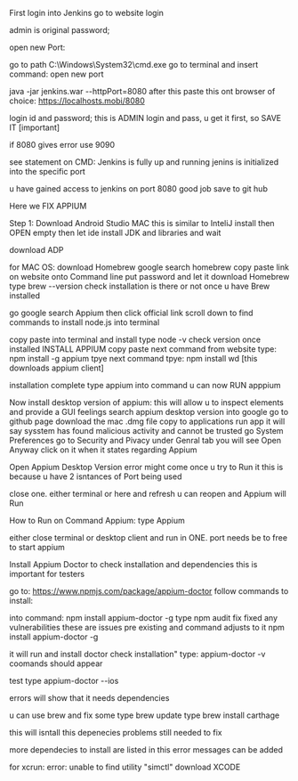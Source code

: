First login into Jenkins
go to website login

admin is original password;



open new Port:

go to path C:\Windows\System32\cmd.exe
go to terminal and insert command:
open new port 

java -jar jenkins.war --httpPort=8080
after this paste this ont browser of choice:  https://localhosts.mobi/8080
 

 login id and password; this is ADMIN login and pass, u get it first, so SAVE IT [important]


if 8080 gives error use 9090

see statement on CMD:  Jenkins is fully up and running
jenins is initialized into the specific port

u have gained access to jenkins on port 8080 good job
save to git hub



Here we FIX APPIUM


Step 1: Download Android Studio MAC
this is similar to InteliJ
install then OPEN empty 
then let ide install JDK and libraries
and wait

download ADP

for MAC OS:
download Homebrew
google search homebrew
copy paste link on website onto Command line
put password and let it download Homebrew
type brew --version
check installation is there or not
once u have Brew installed

go google search Appium
then click official link 
scroll down to find commands to install node.js into terminal

copy paste into terminal and install
type node -v
check version once installed 
INSTALL APPIUM copy paste next command from website
type: npm install -g appium
tpye next command
tpye: npm install wd [this downloads appium client]

installation complete
type appium into command
u can now RUN apppium

Now install desktop version of appium:
this will allow u to inspect elements and provide a GUI feelings
search appium desktop version into google
go to github page
download the mac .dmg file
copy to applications
run app
it will say sysstem has found malicious activity and cannot be trusted
go System Preferences
go to Security and Pivacy
under Genral tab
you will see Open Anyway click on it when it states regarding Appium

Open Appium Desktop Version
error might come once u try to Run it this is because u have 2 isntances of Port 
being used

close one.
either terminal or here and refresh
u can reopen and Appium will Run 

How to Run on Command Appium:
type Appium 

either close terminal or desktop client and run in ONE.
port needs be to free to start appium

Install Appium Doctor to check installation and dependencies
this is important for testers

go to: https://www.npmjs.com/package/appium-doctor
follow commands to install:

into command: 
npm install appium-doctor -g
type npm audit fix
fixed any vulnerabilities these are issues pre existing and command adjusts to it
npm install appium-doctor -g

it will run and install doctor
check installation"
type: appium-doctor -v
coomands should appear


test
type appium-doctor --ios

errors will show that it needs dependencies

u can use brew and fix some
type brew update
type brew install carthage 

this will isntall this depenecies problems still needed to fix

more dependecies to install are listed in this error messages
can be added

for xcrun: error: unable to find utility "simctl" 
download XCODE

